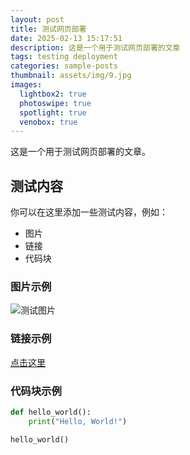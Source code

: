 ```yaml
---
layout: post
title: 测试网页部署
date: 2025-02-13 15:17:51
description: 这是一个用于测试网页部署的文章
tags: testing deployment
categories: sample-posts
thumbnail: assets/img/9.jpg
images:
  lightbox2: true
  photoswipe: true
  spotlight: true
  venobox: true
---
```


这是一个用于测试网页部署的文章。

## 测试内容

你可以在这里添加一些测试内容，例如：

- 图片
- 链接
- 代码块

### 图片示例

![测试图片](https://picsum.photos/200)

### 链接示例

[点击这里](https://www.google.com)

### 代码块示例

```python
def hello_world():
    print("Hello, World!")

hello_world()
